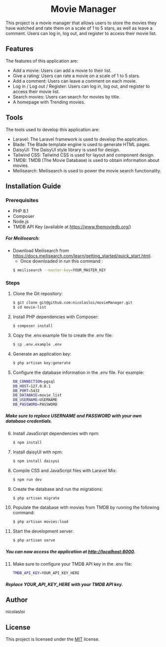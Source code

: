 <h1 align="center"> Movie Manager </h1>

This project is a movie manager that allows users to store the movies they have watched and rate them on a scale of 1 to 5 stars, as well as leave a comment. Users can log in, log out, and register to access their movie list.

## Features

The features of this application are:

- Add a movie: Users can add a movie to their list.
- Give a rating: Users can rate a movie on a scale of 1 to 5 stars.
- Add a comment: Users can leave a comment on each movie.
- Log in / Log out / Register: Users can log in, log out, and register to access their movie list.
- Search movies: Users can search for movies by title.
- A homepage with Trending movies.

## Tools

The tools used to develop this application are:

- Laravel: The Laravel framework is used to develop the application.
- Blade: The Blade template engine is used to generate HTML pages.
- DaisyUI: The DaisyUI style library is used for design.
- Tailwind CSS: Tailwind CSS is used for layout and component design.
- TMDB: TMDB (The Movie Database) is used to obtain information about movies.
- Meilisearch: Meilisearch is used to power the movie search functionality.

## Installation Guide

### Prerequisites

- PHP 8.1
- Composer
- Node.js
- TMDB API Key (available at https://www.themoviedb.org/)

##### For Meilisearch:

 - Download Meilisearch from https://docs.meilisearch.com/learn/getting_started/quick_start.html.
   - Once downloaded in run this command : 
    ```bash
   $ meilisearch --master-key=YOUR_MASTER_KEY
   ```

### Steps

1. Clone the Git repository:

   ```bash
   $ git clone git@github.com:nicolasloi/movieManager.git
   $ cd movie-list
    ```
2. Install PHP dependencies with Composer:

    ```bash
    $ composer install
    ````
3. Copy the .env.example file to create the .env file:

    ```bash
    $ cp .env.example .env
    ```

4. Generate an application key:
   
    ```bash
   $ php artisan key:generate
    ```
   
5. Configure the database information in the .env file. For example:
   
    ```bash 
    DB_CONNECTION=pgsql
    DB_HOST=127.0.0.1
    DB_PORT=5432
    DB_DATABASE=movie_list
    DB_USERNAME=USERNAME
    DB_PASSWORD=PASSWORD
   ```

##### Make sure to replace USERNAME and PASSWORD with your own database credentials.


6. Install JavaScript dependencies with npm:

    ```bash
    $ npm install
    ```
7. Install daisyUI  with npm:
    ```bash
   $ npm install daisyui
    ```
   
7. Compile CSS and JavaScript files with Laravel Mix:

    ```bash
    $ npm run dev
    ```
8. Create the database and run the migrations:

    ```bash
    $ php artisan migrate
    ```
9. Populate the database with movies from TMDB by running the following command:

    ```bash
    $ php artisan movies:load
    ```
10. Start the development server:

    ```bash
    $ php artisan serve
    ```
##### You can now access the application at <http://localhost:8000>.

11. Make sure to configure your TMDB API key in the .env file:

    ```bash
    TMDB_API_KEY=YOUR_API_KEY_HERE
    ```
##### Replace YOUR_API_KEY_HERE with your TMDB API key.

## Author

nicolasloi

## License

This project is licensed under the [MIT](https://opensource.org/licenses/MIT) license.
